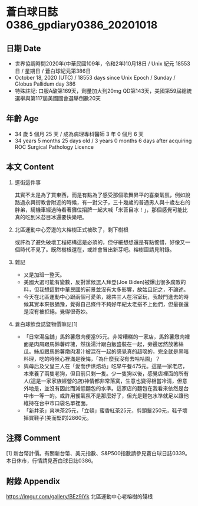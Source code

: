 [_metadata_:encoding]: - "utf-8"
[_metadata_:language]: - "zh-Hant-TW"
[_metadata_:fileformat]: - "markdown"
[_metadata_:MIME_type]: - "text/plain"
[_metadata_:markdown_version]: - "commonmark version 0.29"
[_metadata_:markdown_spec]: - "https://spec.commonmark.org/0.29/"

# 蒼白球日誌0386_gpdiary0386_20201018 #

## 日期 Date ##

* 世界協調時間2020年(中華民國109年，令和2年)10月18日 / Unix 紀元 18553 日 / 星期日 / 蒼白球紀元第386日
* October 18, 2020 (UTC) / 18553 days since Unix Epoch / Sunday / Globus Pallidum day 386
* 特殊註記: 口服A酸第169天，劑量加大到20mg QD第143天，美國第59屆總統選舉與第117屆美國國會選舉倒數20天

## 年齡 Age ##

* 34 歲 5 個月 25 天 / 成為病理專科醫師 3 年 0 個月 6 天
* 34 years 5 months 25 days old / 3 years 0 months 6 days after acquiring ROC Surgical Pathology Licence

## 本文 Content ##

1. 逛街這件事

    其實不太是為了買東西，而是有點為了感受那個歌舞昇平的喜樂氣氛，例如說路過永興街教會附近的時候，有一對父子，三十幾歲的普通男人與十歲左右的胖弟，騎機車經過時看著攤位招牌一起大喊「米苔目冰！」，那個感覺可能比真的吃到米苔目冰還要快樂吧。

2. 北區運動中心旁邊的大榕樹正式被砍了，剩下樹根

    或許為了避免破壞工程結構這是必須的，但仔細想想還是有點惋惜，好像又一個時代不見了。既然樹根還在，或許會冒出新芽吧。榕樹圖請見附錄。

3. 雜記

    * 又是加班一整天。
    * 美國大選可能有變數，反對黨候選人拜登(Joe Biden)被爆出很多腐敗的料，但我想這對中華民國的前景並沒有太多影響，故姑且記之，不論述。
    * 今天在北區運動中心跟兩個可愛弟，總共三人在浴室玩，我敲門進去的時候其實本來很猶豫，覺得自己條件不夠好年紀太老搭不上他們，但最後還是沒有被拒絕，覺得很奇妙。
    
2. 蒼白球飲食誌暨物價筆記[1]

    * 「日常湯品舖」馬鈴薯燉肉便當95元。非常糟糕的一家店，馬鈴薯燉肉裡面是肉屑跟馬鈴薯碎塊，然後湯汁跟白飯盛裝在一起，旁邊居然放著絲瓜。絲瓜跟馬鈴薯燉肉湯汁被混在一起的感覺真的超噁的，完全就是黑暗料理，吃的時候心裡滿是後悔，「為什麼我沒有去咕咕園」？
    * 與母后及父皇三人在「愛喬伊烘焙坊」吃早午餐475元。這是一家老店，本來養了兩隻老狗，但目前只剩一隻。少一隻狗以後，感覺店裡面的所有人(這是一家家族經營的店)神情都非常落寞，生意也變得相當冷清，但意外地是，並沒有因此而減低麵包的水準。這家店的麵包在我看來依然是台中市一等一的。或許用餐氣氛不是那麼好了，但光是麵包水準就足以讓他維持在台中市口袋名單裡面。
    * 「新井茶」爽味茶25元，「立頓」蜜香紅茶25元，剪頭髮250元，鞋子壞掉買鞋子(美而堅的)2860元。

## 注釋 Comment ##

[1] 新台幣計價。有關新台幣、美元指數、S&P500指數請參見蒼白球日誌0339。本日休市，行情請見蒼白球日誌0386。

## 附錄 Appendix ##

https://imgur.com/gallery/BEz9lYk 北區運動中心老榕樹的殘根